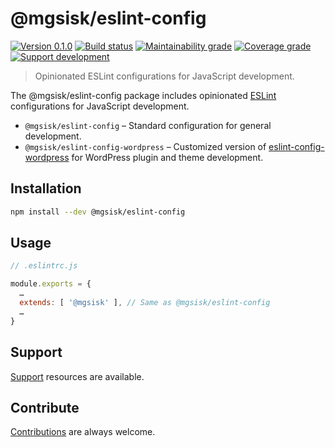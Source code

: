 # @mgsisk/eslint-config

[![Version 0.1.0][img-version]][url-version]
[![Build status][img-build]][url-build]
[![Maintainability grade][img-maintainability]][url-maintainability]
[![Coverage grade][img-coverage]][url-coverage]
[![Support development][img-support]][url-support]

> Opinionated ESLint configurations for JavaScript development.

The @mgsisk/eslint-config package includes opinionated [ESLint] configurations
for JavaScript development.

- `@mgsisk/eslint-config` – Standard configuration for general development.
- `@mgsisk/eslint-config-wordpress` – Customized version of
  [eslint-config-wordpress] for WordPress plugin and theme development.

[ESLint]: https://eslint.org
[eslint-config-wordpress]: https://github.com/WordPress-Coding-Standards/eslint-config-wordpress

## Installation

```sh
npm install --dev @mgsisk/eslint-config
```

## Usage

```js
// .eslintrc.js

module.exports = {
  …
  extends: [ '@mgsisk' ], // Same as @mgsisk/eslint-config
  …
}
```

## Support

[Support] resources are available.

[support]: https://github.com/mgsisk/eslint-config/blob/master/support.md

## Contribute

[Contributions] are always welcome.

[Contributions]: https://github.com/mgsisk/eslint-config/blob/master/contributing.md

[img-version]: https://img.shields.io/npm/v/@mgsisk/eslint-config.svg?logo=npm
[img-build]: https://img.shields.io/travis/mgsisk/eslint-config.svg?logo=travis
[img-maintainability]: https://api.codeclimate.com/v1/badges/fc87f09ce8d5e0c3cf8d/maintainability
[img-coverage]: https://api.codeclimate.com/v1/badges/fc87f09ce8d5e0c3cf8d/test_coverage
[img-support]: https://img.shields.io/badge/donate-coffee-darkorange.svg?logo=gratipay&logoColor=fff

[url-version]: https://npmjs.com/package/@mgsisk/eslint-config
[url-build]: https://travis-ci.org/mgsisk/eslint-config
[url-maintainability]: https://codeclimate.com/github/mgsisk/eslint-config/maintainability
[url-coverage]: https://codeclimate.com/github/mgsisk/eslint-config/test_coverage
[url-support]: https://buymeacoffee.com/mgsisk
